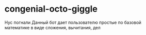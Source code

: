 # congenial-octo-giggle
Нус погнали
Данный бот дает пользователю простые по базовой математике в виде сложения, вычитания, дел
